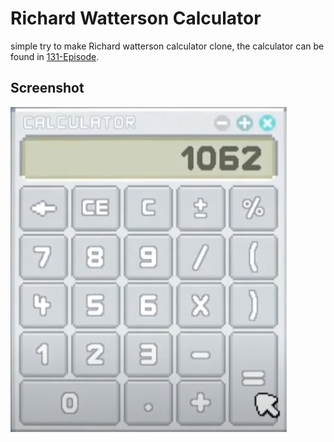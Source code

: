 # Richard Watterson Calculator

simple try to make Richard watterson calculator clone,
the calculator can be found in [131-Episode](https://www.youtube.com/watch?v=YeAp15OmW2s).

## Screenshot
![screenshot01](src/main_calcutlator_picture.png)
